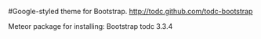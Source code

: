 #Google-styled theme for Bootstrap. http://todc.github.com/todc-bootstrap

Meteor package for installing: Bootstrap todc 3.3.4